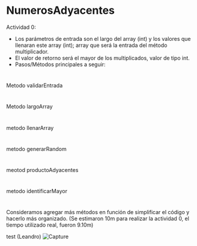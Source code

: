 # NumerosAdyacentes
Actividad 0:
- Los parámetros de entrada son el largo del array (int) y los valores que llenaran este array (int); array que será la entrada del método multiplicador.
- El valor de retorno será el mayor de los multiplicados, valor de tipo int.
- Pasos/Métodos principales a seguir:
#
Metodo validarEntrada
#
Metodo largoArray
#
metodo llenarArray
#
metodo generarRandom
#
meotod productoAdyacentes
#
metodo identificarMayor
#
Consideramos agregar más métodos en función de simplificar el código y hacerlo más organizado.
(Se estimaron 10m para realizar la actividad 0, el tiempo utilizado real, fueron 9.10m)

test (Leandro)
![Capture](https://github.com/Antix199/NumerosAdyacentes/assets/127903058/190c5baa-3dec-4512-ad6a-f80595d37535)
